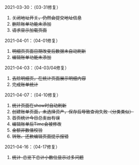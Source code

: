 2021-03-30：（03-31修复）

1. ~~关闭地址开关，仍然会提交地址信息~~
2. ~~删除账单功能未添加~~
3. ~~请求显示加载页面~~



2021-04-01：（04-01修复）

1. ~~明细页页面日期改变后数据未自动刷新~~
2. ~~编辑账单功能未添加~~



2021-04-03：（04-03/04修复）

1. ~~去除明细页，在统计页面展示明细内容~~
2. ~~完成账单统计~~

2021-04-07：（04-10修复）

1. ~~统计页面在show时自动刷新~~
2. ~~创建账单页面，未选择资产，保存后导致查询失败（分类类似）~~
3. ~~首页统计今日总支出有误~~
4. ~~编辑账单后Time会被修改~~
5. ~~金额非数值校验~~
6. ~~转账、还款编辑页面提示报错~~

2021-04-16：（04-17修复）

1. ~~统计-总览下总计小数位显示过多问题~~

